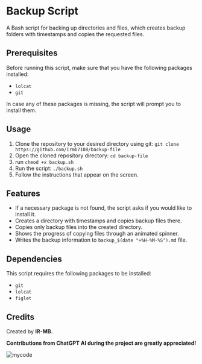 # Backup Script

A Bash script for backing up directories and files, which creates backup folders with timestamps and copies the requested files.

## Prerequisites 

Before running this script, make sure that you have the following packages installed:
- `lolcat`
- `git`

In case any of these packages is missing, the script will prompt you to install them.

## Usage 
1. Clone the repository to your desired directory using git: `git clone https://github.com/Irmb7108/backup-file`
2. Open the cloned repository directory: `cd backup-file`
3. run `chmod +x backup.sh`
4. Run the script: `./backup.sh`
5. Follow the instructions that appear on the screen.

## Features 
- If a necessary package is not found, the script asks if you would like to install it.
- Creates a directory with timestamps and copies backup files there.
- Copies only backup files into the created directory.
- Shows the progress of copying files through an animated spinner.
- Writes the backup information to `backup_$(date "+%H-%M-%S").md` file.

## Dependencies 
This script requires the following packages to be installed:
- `git`
- `lolcat`
- `figlet`



## Credits 
Created by **IR-MB.**

**Contributions from ChatGPT AI during the project are greatly appreciated!**

![mycode](https://s2.uupload.ir/files/screenshot_20230313_004422_7jsq.png)



